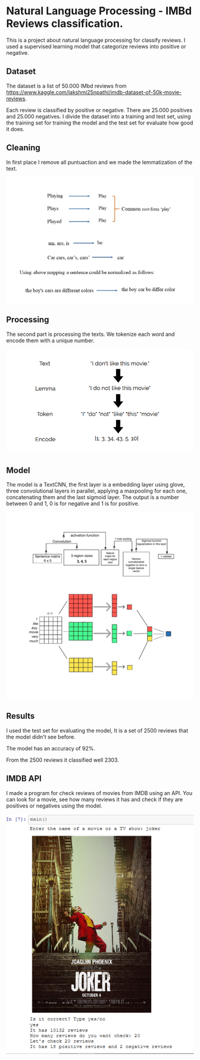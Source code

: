 # Natural Language Processing - IMBd Reviews classification.

This is a project about natural language processing for classify reviews.
I used a supervised learning model that categorize reviews into positive or negative.

## Dataset

The dataset is a list of 50.000 IMbd reviews from https://www.kaggle.com/lakshmi25npathi/imdb-dataset-of-50k-movie-reviews.

Each review is classified by positive or negative. There are 25.000 positives and 25.000 negatives.
I divide the dataset into a training and test set, using the training set for training the model and the test set for evaluate how good it does.

## Cleaning

In first place I remove all puntuaction and we made the lemmatization of the text.

<img src="images/2.jpg">

## Processing

The second part is processing the texts. We tokenize each word and encode them with a unique number.

<img src="images/1.png">

## Model

The model is a TextCNN, the first layer is a embedding layer using glove, three convolutional layers in parallel, applying a maxpooling for each one, concatenating them and the last sigmoid layer. The output is a number between 0 and 1, 0 is for negative and 1 is for positive.

<img src="images/model2.jpeg">

## Results

I used the test set for evaluating the model, It is a set of 2500 reviews that the model didn't see before.

The model has an accuracy of 92%.

From the 2500 reviews it classified well 2303.


## IMDB API

I made a program for check reviews of movies from IMDB using an API.
You can look for a movie, see how many reviews it has and check if they are positives or negatives using the model.

<img src="images/review.png">


